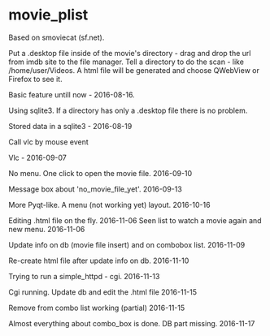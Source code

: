 # movie_plist
Based on smoviecat (sf.net).

Put a .desktop file inside of the movie's directory - drag and drop the url from imdb site to the file manager.
Tell a directory to do the scan - like /home/user/Videos.
A html file will be generated and choose QWebView or Firefox to see it.

Basic feature untill now - 2016-08-16.

Using sqlite3.
If a directory has only a .desktop file there is no problem.

Stored data in a sqlite3 - 2016-08-19


Call vlc by mouse event

Vlc - 2016-09-07

No menu. One click to open the movie file. 2016-09-10

Message box about 'no_movie_file_yet'. 2016-09-13

More Pyqt-like. A menu (not working yet) layout. 2016-10-16

Editing .html file on the fly. 2016-11-06
Seen list to watch a movie again and new menu. 2016-11-06

Update info on db (movie file insert) and on combobox list. 2016-11-09

Re-create html file after update info on db. 2016-11-10

Trying to run a simple_httpd - cgi. 2016-11-13

Cgi running. Update db and edit the .html file 2016-11-15

Remove from combo list working (partial) 2016-11-15

Almost everything about combo_box is done. DB part missing. 2016-11-17